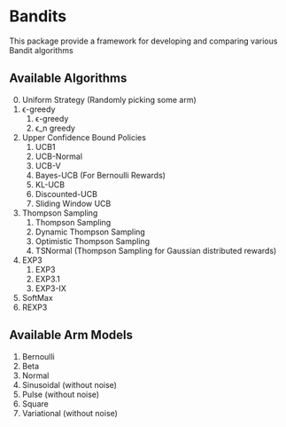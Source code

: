 # Bandits
This package provide a framework for developing and comparing various Bandit algorithms

## Available Algorithms
0. Uniform Strategy (Randomly picking some arm)
1. ϵ-greedy
   1. ϵ-greedy
   2. ϵ_n greedy
2. Upper Confidence Bound Policies
   1. UCB1
   2. UCB-Normal
   3. UCB-V
   4. Bayes-UCB (For Bernoulli Rewards)
   5. KL-UCB
   6. Discounted-UCB
   7. Sliding Window UCB
3. Thompson Sampling
   1. Thompson Sampling
   2. Dynamic Thompson Sampling
   3. Optimistic Thompson Sampling
   4. TSNormal (Thompson Sampling for Gaussian distributed rewards)
4. EXP3
   1. EXP3
   2. EXP3.1
   3. EXP3-IX
5. SoftMax
6. REXP3

## Available Arm Models
1. Bernoulli
2. Beta
3. Normal
4. Sinusoidal (without noise)
5. Pulse (without noise)
6. Square
7. Variational (without noise)
